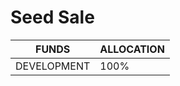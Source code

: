 # Seed Sale

| FUNDS       | ALLOCATION |
| ----------- | ---------- |
| DEVELOPMENT | 100%       |
